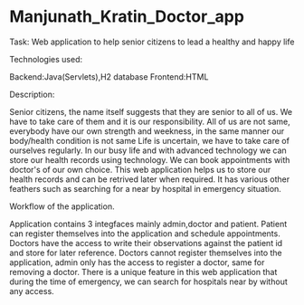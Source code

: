 # Manjunath_Kratin_Doctor_app

Task: Web application to help senior citizens to lead a healthy and happy life

Technologies used:

Backend:Java(Servlets),H2 database
Frontend:HTML

Description: 

Senior citizens, the name itself suggests that they are senior to all of us.
We have to take care of them and it is our responsibility. All of us are not same, everybody have our own strength and weekness, in the same manner our body/health condition is not same
Life is uncertain, we have to take care of ourselves regularly.
In our busy life and with advanced technology we can store our health records using technology.
We can book appointments with doctor's of our own choice.
This web application helps us to store our health records and can be retrived later when required.
It has various other feathers such as searching for a near by hospital in emergency situation.

Workflow of the application.

Application contains 3 integfaces mainly admin,doctor and patient.
Patient can register themselves into the application and schedule appointments.
Doctors have the access to write their observations against the patient id and store for later reference.
Doctors cannot register themselves into the application, admin only has the access to register a doctor, same for removing a doctor.
There is a unique feature in this web application that during the time of emergency, we can search for hospitals near by without any access.